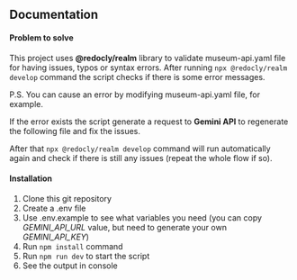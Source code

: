 ## Documentation

#### Problem to solve

This project uses **@redocly/realm** library to validate museum-api.yaml file for having issues, typos or syntax errors.
After running `npx @redocly/realm develop` command the script checks if there is some error messages.

P.S. You can cause an error by modifying museum-api.yaml file, for example.

If the error exists the script generate a request to **Gemini API** to regenerate the following file and fix the issues.

After that `npx @redocly/realm develop` command will run automatically again and check if there is still any issues (repeat the whole flow if so).

#### Installation

1. Clone this git repository
2. Create a .env file
3. Use .env.example to see what variables you need (you can copy _GEMINI_API_URL_ value, but need to generate your own _GEMINI_API_KEY_)
4. Run `npm install` command
5. Run `npm run dev` to start the script
6. See the output in console
